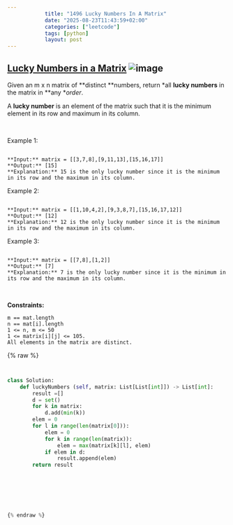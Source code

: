 ```yaml
---
            title: "1496 Lucky Numbers In A Matrix"
            date: "2025-08-23T11:43:59+02:00"
            categories: ["leetcode"]
            tags: [python]
            layout: post
---
```

            
## [Lucky Numbers in a Matrix](https://leetcode.com/problems/lucky-numbers-in-a-matrix) ![image](https://img.shields.io/badge/Difficulty-Easy-brightgreen)

Given an m x n matrix of **distinct **numbers, return *all **lucky numbers** in the matrix in **any **order*.

A **lucky number** is an element of the matrix such that it is the minimum element in its row and maximum in its column.

 

Example 1:

```

**Input:** matrix = [[3,7,8],[9,11,13],[15,16,17]]
**Output:** [15]
**Explanation:** 15 is the only lucky number since it is the minimum in its row and the maximum in its column.

```

Example 2:

```

**Input:** matrix = [[1,10,4,2],[9,3,8,7],[15,16,17,12]]
**Output:** [12]
**Explanation:** 12 is the only lucky number since it is the minimum in its row and the maximum in its column.

```

Example 3:

```

**Input:** matrix = [[7,8],[1,2]]
**Output:** [7]
**Explanation:** 7 is the only lucky number since it is the minimum in its row and the maximum in its column.

```

 

**Constraints:**

	m == mat.length
	n == mat[i].length
	1 <= n, m <= 50
	1 <= matrix[i][j] <= 105.
	All elements in the matrix are distinct.

{% raw %}


```python


class Solution:
    def luckyNumbers (self, matrix: List[List[int]]) -> List[int]:
        result =[]
        d = set()
        for k in matrix:
            d.add(min(k))
        elem = 0
        for l in range(len(matrix[0])):
            elem = 0
            for k in range(len(matrix)):
                elem = max(matrix[k][l], elem)
            if elem in d:
                result.append(elem)
        return result


            

        


{% endraw %}
```
